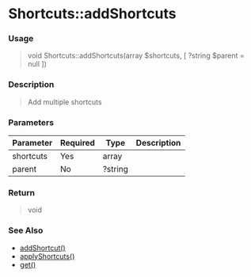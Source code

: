 
# Shortcuts::addShortcuts 

### Usage

> void Shortcuts::addShortcuts(array $shortcuts, [ ?string $parent = null ])

### Description

> Add multiple shortcuts

### Parameters

Parameter | Required | Type | Description
------------- |------------- |------------- |------------- 
shortcuts | Yes | array |
parent | No | ?string |

### Return
> void 
### See Also

* [addShortcut()](addshortcut.md)
* [applyShortcuts()](applyshortcuts.md)
* [get()](get.md)


